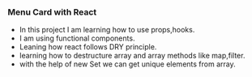 ### Menu Card with React

- In this project I am learning how to use props,hooks.
- I am using functional components.
- Leaning how react follows DRY principle.
- learning how to destructure array and array methods like map,filter.
- with the help of new Set we can get unique elements from array.


